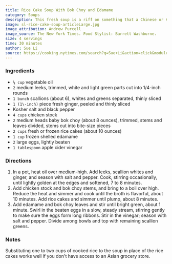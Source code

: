 ```yaml
---
title: Rice Cake Soup With Bok Choy and Edamame
category: Soups
description: This fresh soup is a riff on something that a Chinese or Korean mom might make, with rice cakes added to bulk it up. They are precooked, but will rehydrate and soak up more liquid in this soup. If you find that they have soaked up too much, simply add a little more broth or water to thin out the soup.
image: sl-rice-cake-soup-articleLarge.jpg
image_attribution: Andrew Purcell
image_source: The New York Times. Food Stylist: Barrett Washburne.
size: 4 servings
time: 30 minutes
author: Sue Li
source: https://cooking.nytimes.com/search?q=Sue+Li&action=click&module=byline&region=recipe%20page
---
```


### Ingredients

* `¼ cup` vegetable oil
* `2` medium leeks, trimmed, white and light green parts cut into 1/4\-inch rounds
* `1 bunch` scallions \(about 6\), whites and greens separated, thinly sliced
* `1 (1\-inch)` piece fresh ginger, peeled and thinly sliced
* Kosher salt and black pepper
* `4 cups` chicken stock
* `2` medium heads baby bok choy \(about 8 ounces\), trimmed, stems and leaves divided, stems cut into bite\-size pieces
* `2 cups` fresh or frozen rice cakes \(about 10 ounces\)
* `1 cup` frozen shelled edamame
* `2` large eggs, lightly beaten
* `1 tablespoon` apple cider vinegar

### Directions

1. In a pot, heat oil over medium\-high. Add leeks, scallion whites and ginger, and season with salt and pepper. Cook, stirring occasionally, until lightly golden at the edges and softened, 7 to 8 minutes.
2. Add chicken stock and bok choy stems, and bring to a boil over high. Reduce the heat and simmer and cook until the broth is flavorful, about 10 minutes. Add rice cakes and simmer until plump, about 8 minutes.
3. Add edamame and bok choy leaves and stir until bright green, about 1 minute. Swirl in the beaten eggs in a slow, steady stream, stirring gently to make sure the eggs form long ribbons. Stir in the vinegar; season with salt and pepper. Divide among bowls and top with remaining scallion greens.

### Notes

Substituting one to two cups of cooked rice to the soup in place of the rice cakes works well if you don't have access to an Asian grocery store.